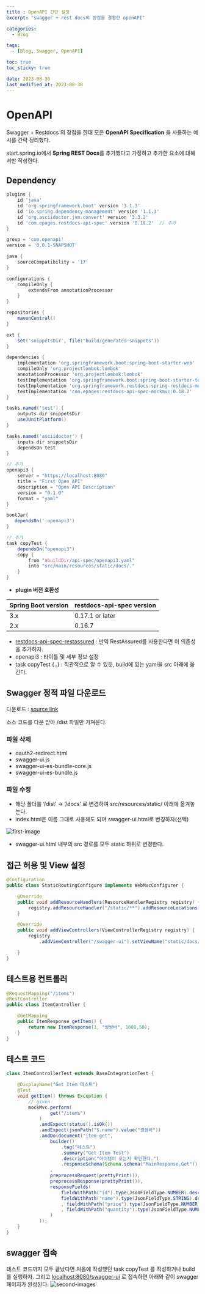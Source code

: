 ```yaml
---
title : OpenAPI 간단 설정
excerpt: "swagger + rest docs의 장점을 결합한 openAPI"

categories:
  - Blog

tags:
  - [Blog, Swagger, OpenAPI]

toc: true
toc_sticky: true

date: 2023-08-30
last_modified_at: 2023-08-30
---
```

# OpenAPI

Swagger + Restdocs 의 장점을 한대 모은 **OpenAPI Specification** 을 사용하는 예시를 간략 정리했다.

start.spring.io에서 **Spring REST Docs**를 추가했다고 가정하고 추가한 요소에 대해서만 작성한다.

## Dependency

```groovy
plugins {
    id 'java'
    id 'org.springframework.boot' version '3.1.3'
    id 'io.spring.dependency-management' version '1.1.3'
    id 'org.asciidoctor.jvm.convert' version '3.3.2'
    id 'com.epages.restdocs-api-spec' version '0.18.2'  // 추가
}

group = 'com.openapi'
version = '0.0.1-SNAPSHOT'

java {
    sourceCompatibility = '17'
}

configurations {
    compileOnly {
        extendsFrom annotationProcessor
    }
}

repositories {
    mavenCentral()
}

ext {
    set('snippetsDir', file("build/generated-snippets"))
}

dependencies {
    implementation 'org.springframework.boot:spring-boot-starter-web'
    compileOnly 'org.projectlombok:lombok'
    annotationProcessor 'org.projectlombok:lombok'
    testImplementation 'org.springframework.boot:spring-boot-starter-test'
    testImplementation 'org.springframework.restdocs:spring-restdocs-mockmvc'
    testImplementation 'com.epages:restdocs-api-spec-mockmvc:0.18.2'         // 추가**
}

tasks.named('test') {
    outputs.dir snippetsDir
    useJUnitPlatform()
}

tasks.named('asciidoctor') {
    inputs.dir snippetsDir
    dependsOn test
}

// 추가
openapi3 {
    server = "https://localhost:8080"
    title = "First Open API"
    description = "Open API Description"
    version = "0.1.0"
    format = "yaml"
}

bootJar{
   dependsOn(':openapi3')
}

// 추가
task copyTest {
    dependsOn("openapi3")
    copy {
        from "$buildDir/api-spec/openapi3.yaml"
        into "src/main/resources/static/docs/."
    }
}
```

- **plugin 버전 호환성**

| Spring Boot version | restdocs-api-spec version |
| --- | --- |
| 3.x | 0.17.1 or later |
| 2.x | 0.16.7 |

- [restdocs-api-spec-restassured](https://github.com/ePages-de/restdocs-api-spec/blob/master/restdocs-api-spec-restassured) : 만약 RestAssured를 사용한다면 이 의존성을 추가하자.
- openapi3 : 타이틀 및 세부 정보 설정
- task copyTest {..} : 직관적으로 알 수 있듯, build에 있는 yaml을 src 아래에 옮긴다.

## Swagger 정적 파일 다운로드

다운로드 : [source link](https://github.com/swagger-api/swagger-ui/releases/tag/v5.4.2)

소스 코드를 다운 받아 /dist 파일만 가져온다.

### 파일 삭제

- oauth2-redirect.html
- swagger-ui.js
- swagger-ui-es-bundle-core.js
- swagger-ui-es-bundle.js

### 파일 수정

- 해당 폴더를 ‘/dist’ → ‘/docs’ 로 변경하여 src/resources/static/ 아래에 옮겨놓는다.
- index.html은 이름 그대로 사용해도 되며 swagger-ui.html로 변경하자(선택)

![first-image](../assert/images/openapi-first.png)

- swagger-ui.html 내부의 src 경로를 모두 static 하위로 변경한다.

## 접근 허용 및 View 설정

```java
@Configuration
public class StaticRoutingConfigure implements WebMvcConfigurer {

    @Override
    public void addResourceHandlers(ResourceHandlerRegistry registry) {
        registry.addResourceHandler("/static/**").addResourceLocations("classpath:/static/");
    }

    @Override
    public void addViewControllers(ViewControllerRegistry registry) {
        registry
            .addViewController("/swagger-ui").setViewName("static/docs/swagger-ui.html");

    }
}
```

## 테스트용 컨트롤러

```java
@RequestMapping("/items")
@RestController
public class ItemController {

    @GetMapping
    public ItemResponse getItem() {
        return new ItemResponse(1, "쌍쌍바", 1000,50);
    }
}
```

## 테스트 코드

```java
class ItemControllerTest extends BaseIntegrationTest {

    @DisplayName("Get Item 테스트")
    @Test
    void getItem() throws Exception {
        // given
        mockMvc.perform(
                get("/items")
            )
            .andExpect(status().isOk())
            .andExpect(jsonPath("$.name").value("쌍쌍바"))
            .andDo(document("item-get",
                builder()
                    .tag("테스트")
                    .summary("Get Item Test")
                    .description("아이템이 오는지 확인한다.")
                    .responseSchema(Schema.schema("MainResponse.Get"))
                ,
                preprocessRequest(prettyPrint()),
                preprocessResponse(prettyPrint()),
                responseFields(
                    fieldWithPath("id").type(JsonFieldType.NUMBER).description("아이디"),
                    fieldWithPath("name").type(JsonFieldType.STRING).description("이름")
                    , fieldWithPath("price").type(JsonFieldType.NUMBER).description("가격")
                    , fieldWithPath("quantity").type(JsonFieldType.NUMBER).description("수량")
                )
            ));
    }
}
```

## swagger 접속

테스트 코드까지 모두 끝났다면 처음에 작성했던 task copyTest 를 작성하거나 build를 실행하자. 그리고 [localhost:8080/swagger-ui](http://localhost:8080/swagger-ui) 로 접속하면 아래와 같이 swagger 페이지가 완성된다.
![second-images](../asserts/images/openapi-second.png)
